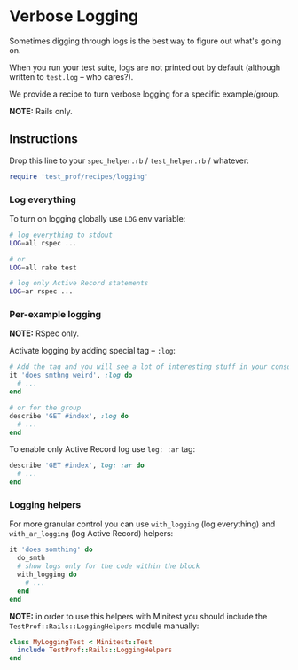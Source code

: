 # Verbose Logging

Sometimes digging through logs is the best way to figure out what's going on.

When you run your test suite, logs are not printed out by default (although written to `test.log` – who cares?).

We provide a recipe to turn verbose logging for a specific example/group.

**NOTE:** Rails only.

## Instructions

Drop this line to your `spec_helper.rb` / `test_helper.rb` / whatever:

```ruby
require 'test_prof/recipes/logging'
```

### Log everything

To turn on logging globally use `LOG` env variable:

```sh
# log everything to stdout
LOG=all rspec ...

# or
LOG=all rake test

# log only Active Record statements
LOG=ar rspec ...
```

### Per-example logging

**NOTE:** RSpec only.

Activate logging by adding special tag – `:log`:

```ruby
# Add the tag and you will see a lot of interesting stuff in your console
it 'does smthng weird', :log do
  # ...
end

# or for the group
describe 'GET #index', :log do
  # ...
end
```

To enable only Active Record log use `log: :ar` tag:

```ruby
describe 'GET #index', log: :ar do
  # ...
end
```

### Logging helpers

For more granular control you can use `with_logging` (log everything) and
`with_ar_logging` (log Active Record) helpers:

```ruby
it 'does somthing' do
  do_smth
  # show logs only for the code within the block
  with_logging do
    # ...
  end
end
```

**NOTE:** in order to use this helpers with Minitest you should include the `TestProf::Rails::LoggingHelpers` module manually:

```ruby
class MyLoggingTest < Minitest::Test
  include TestProf::Rails::LoggingHelpers
end
```
